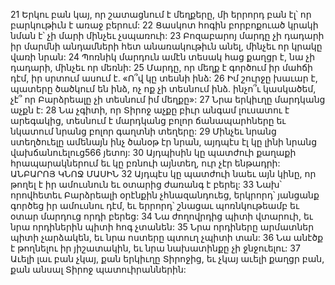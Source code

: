 21 Երկու բան կայ, որ շատացնում է մեղքերը, մի երրորդ բան էլ՝ որ բարկութիւն է առաջ բերում:
22 Ցասկոտ հոգին բորբոքուած կրակի նման է՝ չի մարի մինչեւ չսպառուի:
23 Բոզաբարոյ մարդը չի դադարի իր մարմնի անդամների հետ անառակութիւն անել, մինչեւ որ կրակը վառի նրան:
24 Պոռնիկ մարդուն ամէն տեսակ հաց քաղցր է, նա չի դադարի, մինչեւ որ մեռնի:
25 Մարդը, որ մեղք է գործում իր մահճի դէմ, իր սրտում ասում է. «Ո՞վ կը տեսնի ինձ:
26 Իմ շուրջը խաւար է, պատերը ծածկում են ինձ, ոչ ոք չի տեսնում ինձ. ինչո՞ւ կասկածեմ, չէ՞ որ Բարձրեալը չի տեսնում իմ մեղքը»:
27 Նրա երկիւղը մարդկանց աչքն է:
28 Նա չգիտի, որ Տիրոջ աչքը բիւր անգամ լուսատու է արեգակից, տեսնում է մարդկանց բոլոր ճանապարհները եւ նկատում նրանց բոլոր գաղտնի տեղերը:
29 Մինչեւ նրանց ստեղծուելը ամենայն ինչ ծանօթ էր նրան, այդպէս էլ կը լինի նրանց վախճանուելուց566 յետոյ:
30 Այդպիսին կը պատժուի քաղաքի հրապարակներում եւ կը բռնուի այնտեղ, ուր չէր ենթադրի:
ԱՆԲԱՐՈՅ ԿՆՈՋ ՄԱՍԻՆ
32 Այդպէս կը պատժուի նաեւ այն կինը, որ թողել է իր ամուսնուն եւ օտարից ժառանգ է բերել:
33 Նախ՝ որովհետեւ Բարձրեալի օրէնքին չհնազանդուեց, երկրորդ՝ յանցանք գործեց իր ամուսնու դէմ, եւ երրորդ՝ շնացաւ պոռնկութեամբ եւ օտար մարդուց որդի բերեց:
34 Նա ժողովրդից պիտի վտարուի, եւ նրա որդիներին պիտի հոգ չտանեն:
35 Նրա որդիները արմատներ պիտի չարձակեն, եւ նրա ոստերը պտուղ չպիտի տան:
36 Նա անէծք է թողնելու իր յիշատակին, եւ նրա նախատինքը չի ջնջուելու:
37 Աւելի լաւ բան չկայ, քան երկիւղը Տիրոջից, եւ չկայ աւելի քաղցր բան, քան անսալ Տիրոջ պատուիրաններին:
